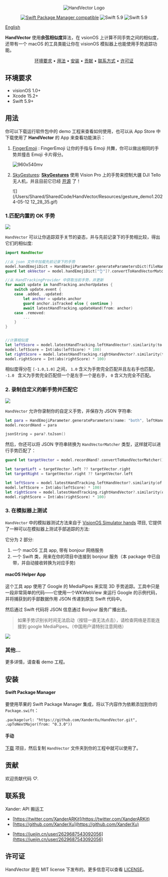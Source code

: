 <p align="center">
    <img src="Resources/HandVectorLogo.png" alt="HandVector Logo" title="HandVector" />
</p>
<p align="center">
  <a href="https://github.com/apple/swift-package-manager"><img alt="Swift Package Manager compatible" src="https://img.shields.io/badge/SPM-%E2%9C%93-brightgreen.svg?style=flat"/></a>
  <img src="https://img.shields.io/badge/Swift-5.9+-orange.svg" alt="Swift 5.9" />
  <img src="https://img.shields.io/badge/Platforms-visionOS-brightgreen?style=flat-square" alt="Swift 5.9" />
</p>

[English](./README.md)

**HandVector** 使用**余弦相似度**算法，在 vsionOS 上计算不同手势之间的相似度，还带有一个 macOS 的工具类能让你在 visionOS 模拟器上也能使用手势追踪功能。

<p align="center">
    <a href="#requirements">环境要求</a> • <a href="#usage">用法</a> • <a href="#installation">安装</a> • <a href="#contribution">贡献</a> • <a href="#contact">联系方式</a> • <a href="#license-mit">许可证</a>
</p>


## 环境要求

- visionOS 1.0+
- Xcode 15.2+
- Swift 5.9+

## 用法

你可以下载运行软件包中的 demo 工程来查看如何使用，也可以从 App Store 中下载使用了 **HandVector** 的 App 来查看功能演示：

1. [FingerEmoji](https://apps.apple.com/us/app/fingeremoji/id6476075901) : FingerEmoji 让你的手指与 Emoji 共舞，你可以做出相同的手势并撞击 Emoji 卡片得分。

   ![960x540mv](./Resources/960x540mv.webp)

2. [SkyGestures](https://apps.apple.com/us/app/skygestures/id6499123392): **[SkyGestures](https://github.com/zlinoliver/SkyGestures)** 使用 Vision Pro 上的手势来控制大疆 DJI Tello 无人机，并且目前它已经 [开源](https://github.com/zlinoliver/SkyGestures) 了！

   ![](/Users/Shared/SharedCode/HandVector/Resources/gesture_demo1.2024-05-12 12_28_35.gif)



### 1.匹配内置的 OK 手势

![](./Resources/handVectorDemoMatchOK.gif)

`HandVector` 可以让你追踪双手关节的姿态，并与先前记录下的手势相比较，得出它们的相似度:

```swift
import HandVector

//从 json 文件中加载先前记录下的手势
model.handEmojiDict = HandEmojiParameter.generateParametersDict(fileName: "HandEmojiTotalJson")!
guard let okVector = model.handEmojiDict["👌"]?.convertToHandVectorMatcher(), let leftOKVector = okVector.left else { return }

//从 HandTrackingProvider 中获取当前手势，并更新
for await update in handTracking.anchorUpdates {
    switch update.event {
    case .added, .updated:
        let anchor = update.anchor
        guard anchor.isTracked else { continue }
        await latestHandTracking.updateHand(from: anchor)
    case .removed:
        ...
    }
}


//计算相似度
let leftScore = model.latestHandTracking.leftHandVector?.similarity(to: leftOKVector) ?? 0
model.leftScore = Int(abs(leftScore) * 100)
let rightScore = model.latestHandTracking.rightHandVector?.similarity(to: leftOKVector) ?? 0
model.rightScore = Int(abs(rightScore) * 100)
```

相似度得分在 `[-1.0,1.0]` 之间， `1.0` 含义为手势完全匹配并且左右手也匹配， `-1.0 ` 含义为手势完全匹配但一个是左手一个是右手， `0` 含义为完全不匹配。

### 2. 录制自定义的新手势并匹配它

![](./Resources/handVectorDemoRecordMatch.gif)

`HandVector` 允许你录制你的自定义手势，并保存为 JSON 字符串:

```swift
let para = HandEmojiParameter.generateParameters(name: "both", leftHandVector: model.latestHandTracking.leftHandVector, rightHandVector: model.latestHandTracking.rightHandVector)
model.recordHand = para

jsonString = para?.toJson()
```

然后，你还可以将 JSON 字符串转换为 `HandVectorMatcher` 类型，这样就可以进行手势匹配了：

```swift
guard let targetVector = model.recordHand?.convertToHandVectorMatcher(), targetVector.left != nil || targetVector.right != nil else { return }

let targetLeft = targetVector.left ?? targetVector.right
let targetRight = targetVector.right ?? targetVector.left

let leftScore = model.latestHandTracking.leftHandVector?.similarity(of: HandVectorMatcher.allFingers, to: targetLeft!) ?? 0
model.leftScore = Int(abs(leftScore) * 100)
let rightScore = model.latestHandTracking.rightHandVector?.similarity(of: HandVectorMatcher.allFingers, to: targetRight!) ?? 0
model.rightScore = Int(abs(rightScore) * 100)
```



### 3. 在模拟器上测试

`HandVector` 中的模拟器测试方法来自于  [VisionOS Simulator hands](https://github.com/BenLumenDigital/VisionOS-SimHands) 项目,  它提供了一种可以在模拟器上测试手部追踪的方法:

它分为 2 部分:

1. 一个 macOS 工具 app, 带有 bonjour 网络服务
2. 一个 Swift 类，用来在你的项目中连接到 bonjour 服务（本 package 中已自带，并自动接收转换为对应手势)

#### macOS Helper App

这个工具 app 使用了 Google 的 MediaPipes 来实现 3D 手势追踪。工具中只是一段非常简单的代码——它使用一个WKWebView 来运行 Google 的示例代码，并将捕获到的手部数据作用 JSON 传递到原生 Swift 代码中。

然后通过 Swift 代码将 JSON 信息通过 Bonjour 服务广播出去。

> 如果手势识别长时间无法启动（按钮一直无法点击），请检查网络是否能连接到 google MediaPipes。（中国用户请特别注意网络）

![](./Resources/handVectorTest.gif)

### 其他...

更多详情，请查看 demo 工程。



## 安装

#### Swift Package Manager

要使用苹果的 Swift Package Manager 集成，将以下内容作为依赖添加到你的 `Package.swift`：

```
.package(url: "https://github.com/XanderXu/HandVector.git", .upToNextMajor(from: "0.3.0"))
```

#### 手动

[下载](https://github.com/XanderXu/HandVector/archive/master.zip) 项目，然后复制 `HandVector` 文件夹到你的工程中就可以使用了。

## 贡献

欢迎贡献代码 *♡*.

## 联系我

Xander: API 搬运工

* [https://twitter.com/XanderARKit](https://twitter.com/XanderARKit)
* [https://github.com/XanderXu](https://github.com/XanderXu)

 - [https://juejin.cn/user/2629687543092056](https://juejin.cn/user/2629687543092056)

   

## 许可证

HandVector 是在 MIT license 下发布的。更多信息可以查看 [LICENSE](./LICENSE)。
